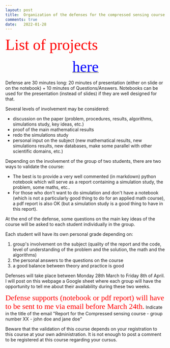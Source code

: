 ```yaml
---
layout: post
title:  Organization of the defenses for the compressed sensing course -- year 2022.
comments: true
date:   2022-01-28
---
```

 <!--  <font face="verdana" size='8' color='red'> Planning des soutenances</font>  -->

 <!-- [<center><font face="verdana" size='8' color='blue'> ici </font></center>](/assets/planning_soutenance_cs_19_20.pdf) -->
 


 <font face="verdana" size='8' color='red'> List of projects </font> 

[<center><font face="verdana" size='8' color='blue'> here </font></center>](/assets/liste_projets_21_22.pdf)


<!-- <font face="verdana" size='8' color='red'> Group registration deadline : Monday 21 of February at noon</font> -->

Defense are 30 minutes long: 20 minutes of presentation (either on slide or on the notebook) + 10 minutes of Questions/Answers. Notebooks can be used for the presentation (instead of slides) if they are well designed for that.

<!-- We now have to organize the defenses of the projects. Please first check your group number [here](/assets/organisation_soutenance_cs_20_21_1.pdf). Then, fill the following table with your availability. Each slot is 30 minutes long. Check the availability of your teammate before filling the table.

<font face="verdana" size='8' color='red'> Schedule of the project defense</font> 
[<center><font face="verdana" size='8' color='blue'> here </font></center>](https://docs.google.com/spreadsheets/d/1DoX1R7PkILbzTvW7tUvA6NYKQHE0zi37aMiIbbAko2A/edit?usp=sharing)
<!-- 
<font face="verdana" size='8' color='red'> Schedule of the defenses is now available </font> 
[<center><font face="verdana" size='8' color='blue'> here </font></center>](/assets/planning_soutenance_cs_20_21.pdf) --> 



<!-- (It is a real 'deadline': students not registered at that time will not be allowed to sit their exam. Early birds registration is strongly advised: students will have their exam subject soon after their registration. Do not wait too long for your registration!)

Students who want to register to this exam are invited to <font face="verdana" size='8' color='red'> write a comment at the end of this post </font>, containing the names (first and last names) of the two members of the group. If some students want to study some particular subject they may also indicate it in their comment. Since it is an applied math project a good balance between theory and practice is better. However, students may also indicate if they want to do more "theory" or more "applied math" or a "good balance between theory and applications". Nevertheless, I'm not sure to find a subject in the scope of the request but I will do my best. 

If some student have some difficulties to find a colleague to work with on this exam you can write your name in the first column of this [Google sheet](https://docs.google.com/spreadsheets/d/1kKdArXOpqIXzLfURuOK65Jcb8moGKbrVvlx9M7l_2E4/edit?usp=sharing) or contact someone in this Google sheet by your own to construct your group (in that case,  do not forget to erase your two names from the Google sheet once you have created your group). I will pair students in this Google sheet on Monday 14th February (check your teammate in the Google sheet on February the 14th). -->


<!-- Soon after registration, every group of two students will be given one or more research articles connected with the course (check regularly on this webpage if a project has been assigned to your group).  -->

Several levels of involvement may be considered:

* discussion on the paper (problem, procedures, results, algorithms, simulations study, key ideas, etc.)
* proof of the main mathematical results
* redo the simulations study
* personal input on the subject (new mathematical results, new simulations results, new databases, make some parallel with other scientific domains, etc.)

Depending on the involvement of the group of two students, there are two ways to validate the course:

* The best is to provide a very well commented (in markdown) python notebook which will serve as a report containing a simulation study, the problem, some maths, etc..
* For those who don't want to do simulation and don't have a notebook (which is not a particularly good thing to do for an applied math course), a pdf report is also OK (but a simulation study is a good thing to have in this report).

At the end of the defense, some questions on the main key ideas of the course will be asked to each student individually in the group.

Each student will have its own personal grade depending on:
1. group's involvement on the subject (quality of the report and the code, level of understanding of the problem and the solution, the math and the algorithms)
2. the personal answers to the questions on the course
3. a good balance between theory and practice is good



Defenses will take place between Monday 28th March to Friday 8th of April. I will post on this webpage a Google sheet where each group will have the opportunity to tell me about their availability during these two weeks.

<font face="verdana" size='5' color='red'>Defense supports (notebook or pdf report) will have to be sent to me via email before March 24th.</font> Indicate in the title of the email "Report for the Compressed sensing course - group number XX - john doe and jane doe" 

Beware that the validation of this course depends on your registration to this course at your own administration. It is not enough to post a comment to be registered at this course regarding your cursus.




 